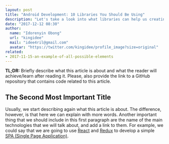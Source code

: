 ```yaml
---
layout: post
title: "Android Development: 10 Libraries You Should Be Using"
description: "Let's take a look into what libraries can help us creating Android apps."
date: "2017-12-12 08:30"
author:
  name: "Idorenyin Obong"
  url: "kingidee"
  mail: "idee4ril@gmail.com"
  avatar: "https://twitter.com/kingidee/profile_image?size=original"
related:
- 2017-11-15-an-example-of-all-possible-elements
---
```


**TL;DR:** Briefly describe what this article is about and what the reader will achieve/learn after reading it. Please,
also provide the link to a GitHub repository that contains code related to this article.

## The Second Most Important Title

Usually, we start describing again what this article is about. The difference, however, is that here we can explain with
more words. Another important thing that we should include in this first paragraph are the name of the main technologies
that we will talk about, and add a link to them. For example, we could say that we are going to use
[React](https://reactjs.org/) and [Redux](https://redux.js.org/) to develop a simple
[SPA (Single Page Application)](https://en.wikipedia.org/wiki/Single-page_application).
